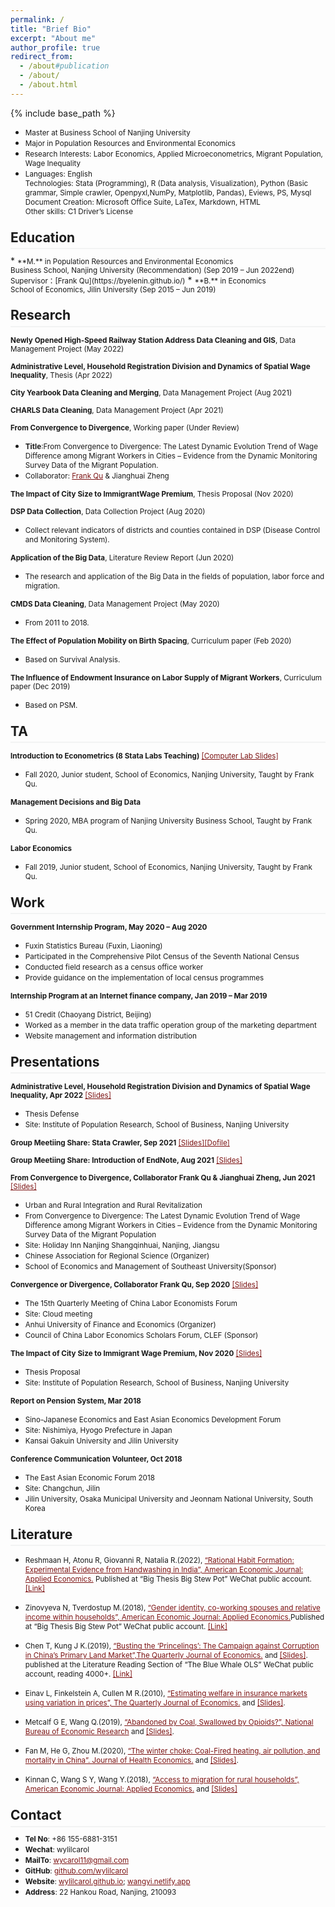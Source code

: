 ```yaml
---
permalink: /
title: "Brief Bio"
excerpt: "About me"
author_profile: true
redirect_from: 
  - /about#publication
  - /about/
  - /about.html
---
```

<style>
.page__content p {
    margin: 0 0 0em;
}
p{
    /*margin: 0;*/
    /*padding: -30;*/
    /*line-height: 15px;*/
}
a{
	color:#7c1313;
}
ul{
    /*margin: 0;*/
    /*padding: -30;*/
    line-height: 15px;
    margin-block-start: 0em;
    margin-block-end: 0em;
}
ul li, ol li {
    margin-bottom: 0.em;
}
h1, h2, h3, h4, h5, h6 {
	padding-bottom: 0.2em;
	margin: 1em 0 0.5em;
	border-bottom: 2px solid #f2f3f3;
}
</style>
{% include base_path %} 
* <small>Master at Business School of Nanjing University</small> 
* <small>Major in Population Resources and Environmental Economics</small>  
* <small>Research Interests: Labor Economics, Applied Microeconometrics, Migrant Population, Wage Inequality</small>  
* <small>Languages: English<br>
	Technologies: Stata (Programming), R (Data analysis, Visualization), Python (Basic grammar, Simple crawler, Openpyxl,NumPy, Matplotlib, Pandas), Eviews, PS, Mysql<br>
	Document Creation: Microsoft Office Suite, LaTex, Markdown, HTML<br>
	Other skills: C1 Driver’s License  </small> 


<h2 id="education">Education</h2> 
* <small>**M.** in Population Resources and Environmental Economics<br>
	Business School, Nanjing University (Recommendation) (Sep 2019 – Jun 2022end)<br>
	Supervisor：[Frank Qu](https://byelenin.github.io/)</small> 
* <small>**B.** in Economics<br>
	School of Economics, Jilin University (Sep 2015 – Jun 2019) </small>  

<h2 id="research">Research</h2> 

<small>**Newly Opened High-Speed Railway Station Address Data Cleaning and GIS**, Data Management Project (May 2022)</small> 

<small>**Administrative Level, Household Registration Division and Dynamics of Spatial Wage Inequality**, Thesis (Apr 2022)</small> 

<small>**City Yearbook Data Cleaning and Merging**, Data Management Project (Aug 2021)</small> 

<small>**CHARLS Data Cleaning**, Data Management Project (Apr 2021)</small> 

<small>**From Convergence to Divergence**, Working paper (Under Review)</small> 
* <small>**Title**:From Convergence to Divergence: The Latest Dynamic Evolution Trend of Wage Difference among Migrant Workers in Cities – Evidence from the Dynamic Monitoring Survey Data of the Migrant Population.</small>
* <small>Collaborator: [Frank Qu](https://byelenin.github.io/) & Jianghuai Zheng </small>

<small>**The Impact of City Size to ImmigrantWage Premium**, Thesis Proposal (Nov 2020)</small> 

<small>**DSP Data Collection**, Data Collection Project (Aug 2020)</small> 
* <small>Collect relevant indicators of districts and counties contained in DSP (Disease Control and Monitoring System).</small>

<small>**Application of the Big Data**, Literature Review Report (Jun 2020)</small> 
* <small>The research and application of the Big Data in the fields of population, labor force and migration.</small>

<small>**CMDS Data Cleaning**, Data Management Project (May 2020)</small> 
* <small>From 2011 to 2018.</small>

<small>**The Effect of Population Mobility on Birth Spacing**, Curriculum paper (Feb 2020)</small> 
* <small>Based on Survival Analysis.</small>

<small>**The Influence of Endowment Insurance on Labor Supply of Migrant Workers**, Curriculum paper (Dec 2019)</small> 
* <small>Based on PSM.</small>

<h2 id="ta">TA</h2> 

<small>**Introduction to Econometrics (8 Stata Labs Teaching)** [[Computer Lab Slides]](https://wylilcarol.github.io/Labs.html)</small> 
* <small>Fall 2020, Junior student, School of Economics, Nanjing University, Taught by Frank Qu. </small> 

<small>**Management Decisions and Big Data**</small>  
* <small>Spring 2020, MBA program of Nanjing University Business School, Taught by Frank Qu. </small> 

<small>**Labor Economics**</small> 
* <small>Fall 2019, Junior student, School of Economics, Nanjing University, Taught by Frank Qu. </small> 

<h2 id="work">Work</h2> 

<small>**Government Internship Program, May 2020 – Aug 2020**</small> 
* <small>Fuxin Statistics Bureau (Fuxin, Liaoning)</small>
* <small>Participated in the Comprehensive Pilot Census of the Seventh National Census</small>
* <small>Conducted field research as a census office worker</small>
* <small>Provide guidance on the implementation of local census programmes</small>

<small>**Internship Program at an Internet finance company, Jan 2019 – Mar 2019**</small> 
* <small>51 Credit (Chaoyang District, Beijing)</small>
* <small>Worked as a member in the data traffic operation group of the marketing department</small>
* <small>Website management and information distribution</small>

<h2 id="presentations">Presentations</h2> 

<small>**Administrative Level, Household Registration Division and Dynamics of Spatial Wage Inequality, Apr 2022** [[Slides]](https://wylilcarol.github.io/files/master.pdf)</small> 
* <small>Thesis Defense</small>
* <small>Site: Institute of Population Research, School of Business, Nanjing University</small>

<small>**Group Meetiing Share: Stata Crawler, Sep 2021** [[Slides]](https://wylilcarol.github.io/files/Group12_crawler.pdf)[[Dofile]](https://wylilcarol.github.io/files/crawler_ceo.do)</small> 

<small>**Group Meetiing Share: Introduction of EndNote, Aug 2021** [[Slides]](https://wylilcarol.github.io/files/Group06_IntroEndNote.pdf)</small> 

<small>**From Convergence to Divergence, Collaborator Frank Qu & Jianghuai Zheng, Jun 2021** [[Slides]](https://wylilcarol.github.io/files/Convergence0620.pdf)</small> 
* <small>Urban and Rural Integration and Rural Revitalization</small>
* <small>From Convergence to Divergence: The Latest Dynamic Evolution Trend of Wage Difference among Migrant Workers in Cities – Evidence from the Dynamic Monitoring Survey Data of the Migrant Population</small>
* <small>Site: Holiday Inn Nanjing Shangqinhuai, Nanjing, Jiangsu</small>
* <small>Chinese Association for Regional Science (Organizer)</small>
* <small>School of Economics and Management of Southeast University(Sponsor)</small>

<small>**Convergence or Divergence, Collaborator Frank Qu, Sep 2020** [[Slides]](https://wylilcarol.github.io/files/Convergence.pdf)</small> 
* <small>The 15th Quarterly Meeting of China Labor Economists Forum</small>
* <small>Site: Cloud meeting</small>
* <small>Anhui University of Finance and Economics (Organizer)</small>
* <small>Council of China Labor Economics Scholars Forum, CLEF (Sponsor)</small>

<small>**The Impact of City Size to Immigrant Wage Premium, Nov 2020** [[Slides]](https://wylilcarol.github.io/files/Premium.pdf)</small> 
* <small>Thesis Proposal</small>
* <small>Site: Institute of Population Research, School of Business, Nanjing University</small>

<small>**Report on Pension System, Mar 2018**</small> 
* <small>Sino-Japanese Economics and East Asian Economics Development Forum</small>
* <small>Site: Nishimiya, Hyogo Prefecture in Japan</small>
* <small>Kansai Gakuin University and Jilin University</small>

<small>**Conference Communication Volunteer, Oct 2018**</small> 
* <small>The East Asian Economic Forum 2018</small>
* <small>Site: Changchun, Jilin</small>
* <small>Jilin University, Osaka Municipal University and Jeonnam National University, South Korea</small>

<h2 id="literature">Literature</h2>

* <small>Reshmaan H, Atonu R, Giovanni R, Natalia R.(2022), [“Rational Habit Formation: Experimental Evidence from Handwashing in India”, American Economic Journal: Applied Economics.](https://www.aeaweb.org/articles?id=10.1257/app.20180542) Published at “Big Thesis Big Stew Pot” WeChat public account. [[Link]](https://mp.weixin.qq.com/s/qzpAjZkA0F2uY3L96qvI0w)</small>

* <small>Zinovyeva N, Tverdostup M.(2018), [“Gender identity, co-working spouses and relative income within households”, American Economic Journal: Applied Economics.](https://www.aeaweb.org/articles?id=10.1257/app.20180542)Published at “Big Thesis Big Stew Pot” WeChat public account. [[Link]](https://mp.weixin.qq.com/s/MG5Nbislub4sDUHE50vQOg)</small>

* <small>Chen T, Kung J K.(2019), [“Busting the ‘Princelings’: The Campaign against Corruption in China’s Primary Land Market”,The Quarterly Journal of Economics.](https://academic.oup.com/qje/article/134/1/185/5140154) and [[Slides]](https://wylilcarol.github.io/files/Busting.pptx).<br>
	published at the Literature Reading Section of “The Blue Whale OLS” WeChat public account, reading 4000+. [[Link]](https://wylilcarol.github.io/Busting.html)</small>

* <small>Einav L, Finkelstein A, Cullen M R.(2010), [“Estimating welfare in insurance markets using variation in prices”, The Quarterly Journal of Economics.](https://www.nber.org/papers/w14414) and [[Slides]](https://wylilcarol.github.io/files/Estimating.pptx).</small>

* <small>Metcalf G E, Wang Q.(2019), [“Abandoned by Coal, Swallowed by Opioids?”, National Bureau of Economic Research](https://www.nber.org/papers/w26551) and [[Slides]](https://wylilcarol.github.io/files/Abandoned.pdf).</small>

* <small>Fan M, He G, Zhou M.(2020), [“The winter choke: Coal-Fired heating, air pollution, and mortality in China”. Journal of Health Economics.](https://www.sciencedirect.com/science/article/abs/pii/S0167629619311257) and [[Slides]](https://wylilcarol.github.io/files/Choke.pdf).</small>

* <small>Kinnan C, Wang S Y, Wang Y.(2018), [“Access to migration for rural households”, American Economic Journal: Applied Economics.](https://www.aeaweb.org/articles?id=10.1257/app.20160395) and [[Slides]](https://wylilcarol.github.io/files/Access.pdf)</small>


<h2 id="contact">Contact</h2>

* <small>**Tel No**: +86 155-6881-3151</small> 
* <small>**Wechat**: wylilcarol</small> 
* <small>**MailTo**: wycarol11@gmail.com</small>  
* <small>**GitHub**: [github.com/wylilcarol](https://github.com/wylilcarol)</small> 
* <small>**Website**: [wylilcarol.github.io](https://wylilcarol.github.io/); [wangyi.netlify.app](https://wangyi.netlify.app)</small>
* <small>**Address**: 22 Hankou Road, Nanjing, 210093</small> 
